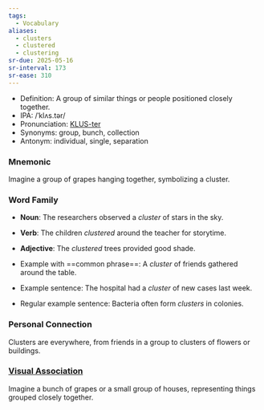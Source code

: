 ```yaml
---
tags:
  - Vocabulary
aliases:
  - clusters
  - clustered
  - clustering
sr-due: 2025-05-16
sr-interval: 173
sr-ease: 310
---
```

- Definition: A group of similar things or people positioned closely together.
- IPA: /ˈklʌs.tər/
- Pronunciation: [KLUS-ter](https://www.google.com/search?q=how+to+pronounce+cluster)
- Synonyms: group, bunch, collection
- Antonym: individual, single, separation

### Mnemonic

Imagine a group of grapes hanging together, symbolizing a cluster.

### Word Family

- **Noun**: The researchers observed a *cluster* of stars in the sky.
- **Verb**: The children *clustered* around the teacher for storytime.
- **Adjective**: The *clustered* trees provided good shade.
  
- Example with ==common phrase==: A *cluster* of friends gathered around the table.
- Example sentence: The hospital had a *cluster* of new cases last week.
- Regular example sentence: Bacteria often form *clusters* in colonies.

### Personal Connection

Clusters are everywhere, from friends in a group to clusters of flowers or buildings.

### [Visual Association](https://www.google.com/search?tbm=isch&q=cluster)

Imagine a bunch of grapes or a small group of houses, representing things grouped closely together.
